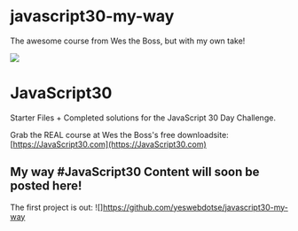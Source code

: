 # javascript30-my-way
The awesome course from Wes the Boss, but with my own take!

![](https://yesweb.se/assets/img/my-way.jpg)

# JavaScript30

Starter Files + Completed solutions for the JavaScript 30 Day Challenge.

Grab the REAL course at Wes the Boss's free downloadsite: [https://JavaScript30.com](https://JavaScript30.com)

##  My way #JavaScript30 Content will soon be posted here!

The first project is out:
![]https://github.com/yeswebdotse/javascript30-my-way
